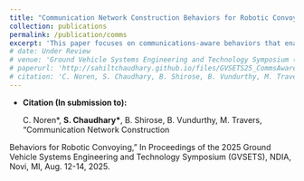 ```yaml
---
title: "Communication Network Construction Behaviors for Robotic Convoying"
collection: publications
permalink: /publication/comms
excerpt: 'This paper focuses on communications-aware behaviors that enable formations of robotic agents to travel through communications-deprived environments while remaining in contact with a central base station (under review).'
# date: Under Review
# venue: 'Ground Vehicle Systems Engineering and Technology Symposium (GVSETS) 2025'
# paperurl: 'http://sahiltchaudhary.github.io/files/GVSETS25_CommsAwarePlanning.pdf'
# citation: 'C. Noren, S. Chaudhary, B. Shirose, B. Vundurthy, M. Travers, “Communication Network Construction Behaviors for Robotic Convoying,” In Proceedings of the 2025 Ground Vehicle Systems Engineering and Technology Symposium (GVSETS), NDIA, Novi, MI, Aug. 12-14, 2025.'
---
```

<!-- * <b>Authors: </b> 
    <p>Charles Noren*, <b>Sahil Chaudhary*</b>, Burhannudin Shirose, Bhaskar Vundurthy, Matthew Travers</p>
    
* <b>Abstract: </b>
    <p>We develop a set of communications-aware behaviors that enable formations of robotic agents to travel through communications-deprived environments while remaining in contact with a central base station. These behaviors enable the agents to operate in environments common in dismounted and search and rescue operations. By operating as a mobile ad-hoc network (MANET), robotic agents can respond to environmental changes and react to the loss of any agent. We demonstrate in simulation and on custom robotic hardware a methodology that constructs a communications network by “peeling-off” individual agents from a formation to act as communication relays. We then present a behavior that reconfigures the team’s network topology to reach different locations within an environment while maintaining communications. Finally, we introduce a recovery behavior that enables agents to reestablish communications if a link in the network is lost. Our hardware trials demonstrate the systems capability to operate in real-world environments.</p> -->

* <b>Citation (In submission to): </b> 
    <p>C. Noren*, <b>S. Chaudhary*</b>, B. Shirose, B. Vundurthy, M. Travers, “Communication Network Construction
Behaviors for Robotic Convoying,” In Proceedings of the 2025 Ground Vehicle Systems Engineering and Technology
Symposium (GVSETS), NDIA, Novi, MI, Aug. 12-14, 2025.</p>

<!-- [Download paper here](http://sahiltchaudhary.github.io/files/GVSETS25_CommsAwarePlanning.pdf) -->

<!-- Recommended citation: C. Noren, S. Chaudhary, B. Shirose, B. Vundurthy, M. Travers, “Communication Network Construction Behaviors for Robotic Convoying,” In Proceedings of the 2025 Ground Vehicle Systems Engineering and Technology Symposium (GVSETS), NDIA, Novi, MI, Aug. 12-14, 2025. -->